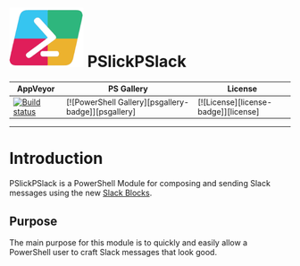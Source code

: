 # ![logo][] PSlickPSlack 
| AppVeyor                                                                                                                                              | PS Gallery                                          | License                              |
| ----------------------------------------------------------------------------------------------------------------------------------------------------- | --------------------------------------------------- | ------------------------------------ |
| [![Build status](https://ci.appveyor.com/api/projects/status/yf0bsw2q4a96ebb3?svg=true)](https://ci.appveyor.com/project/mgeorgebrown89/pslickpslack) | [![PowerShell Gallery][psgallery-badge]][psgallery] | [![License][license-badge]][license] |

---
[logo]: https://raw.githubusercontent.com/mgeorgebrown89/PSlickPSlack/master/Media/PSlickPSlack_icon.png

# Introduction

PSlickPSlack is a PowerShell Module for composing and sending Slack messages using the new [Slack Blocks](https://api.slack.com/block-kit).

## Purpose

The main purpose for this module is to quickly and easily allow a PowerShell user to craft Slack messages that look good.